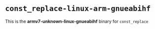 # `const_replace-linux-arm-gnueabihf`

This is the **armv7-unknown-linux-gnueabihf** binary for `const_replace`

